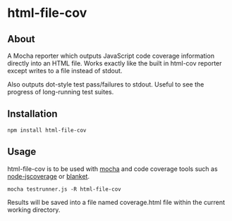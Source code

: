 html-file-cov
=============

About
-------------
A Mocha reporter which outputs JavaScript code coverage information directly into an HTML file. Works exactly like the built in html-cov reporter except writes to a file instead of stdout. 

Also outputs dot-style test pass/failures to stdout. Useful to see the progress of long-running test suites.

Installation
-------------
```
npm install html-file-cov
```

Usage
-------------
html-file-cov is to be used with [mocha](https://github.com/visionmedia/mocha) and code coverage tools such as [node-jscoverage](https://github.com/visionmedia/node-jscoverage) or [blanket](http://blanketjs.org/). 

```
mocha testrunner.js -R html-file-cov
```

Results will be saved into a file named coverage.html file within the current working directory.